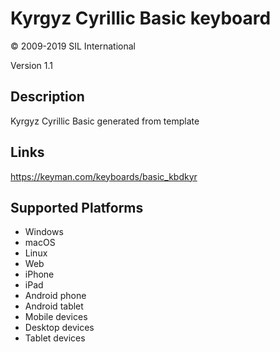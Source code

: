 Kyrgyz Cyrillic Basic keyboard
==============================

© 2009-2019 SIL International

Version 1.1

Description
-----------

Kyrgyz Cyrillic Basic generated from template

Links
-----
https://keyman.com/keyboards/basic_kbdkyr

Supported Platforms
-------------------
 * Windows
 * macOS
 * Linux
 * Web
 * iPhone
 * iPad
 * Android phone
 * Android tablet
 * Mobile devices
 * Desktop devices
 * Tablet devices

